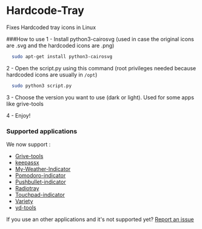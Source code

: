 # Hardcode-Tray
Fixes Hardcoded tray icons in Linux

###How to use
  1 - Install python3-cairosvg (used in case the original icons are .svg and the hardcoded icons are .png)
  
  ```bash
    sudo apt-get install python3-cairosvg 
  ```
  
  2 - Open the script.py using this command (root privileges needed because hardcoded icons are usually in `/opt`)
  ```bash
    sudo python3 script.py 
  ```
  
  3 - Choose the version you want to use (dark or light). Used for some apps like grive-tools
  
  4 - Enjoy!
  
### Supported applications
We now support : 

* [Grive-tools](https://launchpad.net/~thefanclub/+archive/ubuntu/grive-tools)
* [keepassx](https://www.keepassx.org/)
* [My-Weather-Indicator](https://launchpad.net/my-weather-indicator)
* [Pomodoro-indicator](https://github.com/malev/pomodoro-indicator)
* [Pushbullet-indicator](https://launchpad.net/~atareao)
* [Radiotray](http://radiotray.sourceforge.net/)
* [Touchpad-indicator](https://launchpad.net/touchpad-indicator)
* [Variety](http://peterlevi.com/variety/)
* [yd-tools](https://github.com/slytomcat/yandex-disk-indicator)

If you use an other applications and it's not supported yet? [Report an issue](https://github.com/bil-elmoussaoui/Hardcode-Tray/issues)
